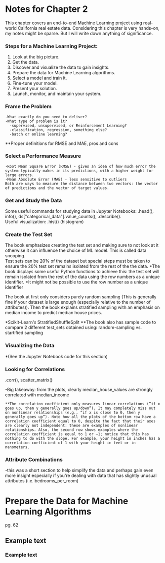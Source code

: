# Notes for Chapter 2

  This chapter covers an end-to-end Machine Learning project using real-world California real estate data. Considering this chapter is very hands-on, my notes might be sparse. But I will write down anything of significance.

### Steps for a Machine Learning Project:
  1. Look at the big picture.
  2. Get the data.
  3. Discover and visualize the data to gain insights.
  4. Prepare the data for Machine Learning algorithms.
  5. Select a model and train it.
  6. Fine-tune your model.
  7. Present your solution.
  8. Launch, monitor, and maintain your system.

### Frame the Problem
    -What exactly do you need to deliver?  
    -What type of problem is it?  
      -supervised, unsupervised, or Reinforcement Learning?  
      -classification, regression, something else?  
      -batch or online learning?  

**Proper definitions for RMSE and MAE, pros and cons  
### Select a Performance Measure
    -Root Mean Square Error (RMSE) - gives an idea of how much error the system typically makes in its predictions, with a higher weight for large errors.  
    -Mean Absolute Error (MAE) - less sensitive to outliers  
    Both are ways to measure the distance between two vectors: the vector of predictions and the vector of target values.  
  
### Get and Study the Data
Some useful commands for studying data in Jupyter Notebooks: .head(), info(), ds["categorical_data"].value_counts(), .describe().  
Useful visualization: .hist() (histogram)

### Create the Test Set
The book emphasizes creating the test set and making sure to not look at it otherwise it can influence the choice of ML model. This is called data snooping.  
Test sets can be 20% of the dataset but special steps must be taken to ensure the 20% test set remains isolated from the rest of the the data.
  *The book displays some useful Python functions to achieve this: the test set will remain isolated from the rest of the data using the row numbers as a unique identifier.
  *It might not be possible to use the row number as a unique identifier

The book at first only considers purely random sampling (This is generally fine if your dataset is large enough (especially relative to the number of attributes)). Then the book explains stratified sampling with an emphasis on median income to predict median house prices.  

*Scikit-Learn's StratifiedShuffleSplit
**The book also has sample code to compare 2 different test_sets obtained using: random-sampling vs. startified sampling

### Visualizing the Data
*(See the Jupyter Notebook code for this section)

### Looking for Correlations
.corr(), scatter_matrix()

-Big takeaway: from the plots, clearly median_house_values are strongly correlated with median_income

    **The correlation coefficient only measures linear correlations (“if x goes up, then y generally goes up/down”). It may completely miss out on nonlinear relationships (e.g., “if x is close to 0, then y generally goes up”). Note how all the plots of the bottom row have a correlation coefficient equal to 0, despite the fact that their axes are clearly not independent: these are examples of nonlinear relationships. Also, the second row shows examples where the correlation coefficient is equal to 1 or –1; notice that this has nothing to do with the slope. For example, your height in inches has a correlation coefficient of 1 with your height in feet or in nanometers.  

### Attribute Combinations
-this was a short section to help simplify the data and perhaps gain even more insight especially if you're dealing with data that has slightly unusual attributes (i.e. bedrooms_per_room)


# Prepare the Data for Machine Learning Algorithms
pg. 62


## Example text
### Example text






